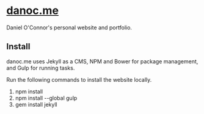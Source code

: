 [danoc.me](http://danoc.me/)
========

Daniel O'Connor's personal website and portfolio.

## Install

danoc.me uses Jekyll as a CMS, NPM and Bower for package management, and Gulp for running tasks.

Run the following commands to install the website locally.

1) npm install
2) npm install --global gulp
3) gem install jekyll
